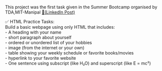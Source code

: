 This project was the first task given in the Summer Bootcamp organised by TDA,MIT-Manipal <a href="https://www.linkedin.com/posts/the-data-alchemists_summerschool-summertime-summerbootcamp-activity-7332383806831697922-dD7x?utm_source=share&utm_medium=member_desktop&rcm=ACoAAE_892UB8vOg5qCNNPIMlg5rCY2lb7osrxE">🔗(LinkedIn Post)</a> <br> 

<p>
✅ HTML Practice Tasks:<br>
Build a basic webpage using only HTML that includes:<br>
- A heading with your name<br>
- short paragraph about yourself<br>
- ordered or unordered list of your hobbies<br>
- image (from the internet or your own)<br>
- table showing your weekly schedule or favorite books/movies<br>
- hyperlink to your favorite website<br>
- One sentence using subscript (like H₂O) and superscript (like E = mc²)<br>
</p>